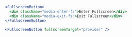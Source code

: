<script>
import Docs from '../_Docs.md';
</script>

<Docs>

```jsx copy|slot=usage
<FullscreenButton>
  <div className="media-enter-fs">Enter Fullscreen</div>
  <div className="media-exit-fs">Exit Fullscreen</div>
</FullscreenButton>
```

```jsx copyHighlight{2}|slot=fullscreen-target
<FullscreenButton fullscreenTarget="provider" />
```

</Docs>
